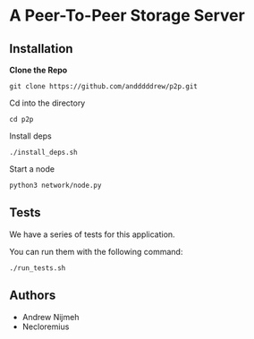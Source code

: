 # A Peer-To-Peer Storage Server

## Installation

**Clone the Repo**
```
git clone https://github.com/andddddrew/p2p.git
```

Cd into the directory

```
cd p2p
```

Install deps
```
./install_deps.sh
```

Start a node
``` 
python3 network/node.py
```

## Tests
We have a series of tests for this application.

You can run them with the following command:

```
./run_tests.sh
```

## Authors
- Andrew Nijmeh
- Necloremius

